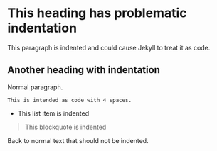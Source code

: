   # This heading has problematic indentation

  This paragraph is indented and could cause Jekyll to treat it as code.

  ## Another heading with indentation

Normal paragraph.

    This is intended as code with 4 spaces.

  - This list item is indented
  > This blockquote is indented

Back to normal text that should not be indented.